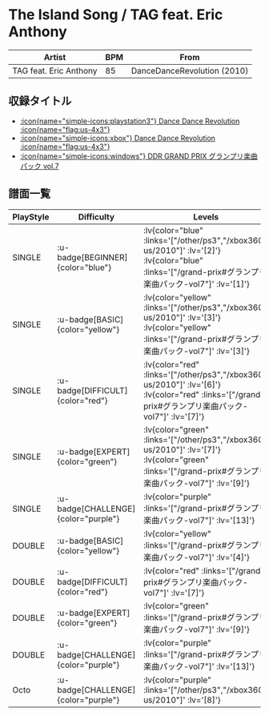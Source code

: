 # The Island Song / TAG feat. Eric Anthony

|Artist|BPM|From|
|------|---|----|
|TAG feat. Eric Anthony|85|DanceDanceRevolution (2010)|

## 収録タイトル

- [ :icon{name="simple-icons:playstation3"} Dance Dance Revolution :icon{name="flag:us-4x3"} ](/other/ps3)
- [ :icon{name="simple-icons:xbox"} Dance Dance Revolution :icon{name="flag:us-4x3"} ](/xbox360-us/2010)
- [ :icon{name="simple-icons:windows"} DDR GRAND PRIX グランプリ楽曲パック vol.7](/grand-prix#グランプリ楽曲パック-vol7)

## 譜面一覧

|PlayStyle|Difficulty|Levels|Notes|Movie|
|---------|----------|------|-----|-----|
|SINGLE| :u-badge[BEGINNER]{color="blue"} | :lv{color="blue" :links='["/other/ps3","/xbox360-us/2010"]' :lv='[2]'}  :lv{color="blue" :links='["/grand-prix#グランプリ楽曲パック-vol7"]' :lv='[1]'} |60/0||
|SINGLE| :u-badge[BASIC]{color="yellow"} | :lv{color="yellow" :links='["/other/ps3","/xbox360-us/2010"]' :lv='[3]'}  :lv{color="yellow" :links='["/grand-prix#グランプリ楽曲パック-vol7"]' :lv='[3]'} |66/9||
|SINGLE| :u-badge[DIFFICULT]{color="red"} | :lv{color="red" :links='["/other/ps3","/xbox360-us/2010"]' :lv='[6]'}  :lv{color="red" :links='["/grand-prix#グランプリ楽曲パック-vol7"]' :lv='[7]'} |141/16||
|SINGLE| :u-badge[EXPERT]{color="green"} | :lv{color="green" :links='["/other/ps3","/xbox360-us/2010"]' :lv='[7]'}  :lv{color="green" :links='["/grand-prix#グランプリ楽曲パック-vol7"]' :lv='[9]'} |200/1||
|SINGLE| :u-badge[CHALLENGE]{color="purple"} | :lv{color="purple" :links='["/grand-prix#グランプリ楽曲パック-vol7"]' :lv='[13]'} |350/19||
|DOUBLE| :u-badge[BASIC]{color="yellow"} | :lv{color="yellow" :links='["/grand-prix#グランプリ楽曲パック-vol7"]' :lv='[4]'} |94/5||
|DOUBLE| :u-badge[DIFFICULT]{color="red"} | :lv{color="red" :links='["/grand-prix#グランプリ楽曲パック-vol7"]' :lv='[7]'} |137/16||
|DOUBLE| :u-badge[EXPERT]{color="green"} | :lv{color="green" :links='["/grand-prix#グランプリ楽曲パック-vol7"]' :lv='[9]'} |200/1||
|DOUBLE| :u-badge[CHALLENGE]{color="purple"} | :lv{color="purple" :links='["/grand-prix#グランプリ楽曲パック-vol7"]' :lv='[13]'} |360/20||
|Octo| :u-badge[CHALLENGE]{color="purple"} | :lv{color="purple" :links='["/other/ps3","/xbox360-us/2010"]' :lv='[8]'} |||
